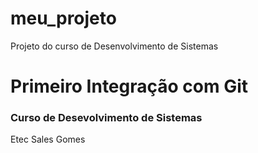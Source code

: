 # meu_projeto

Projeto do curso de Desenvolvimento de Sistemas

# Primeiro Integração com Git

### Curso de Desevolvimento de Sistemas
Etec Sales Gomes